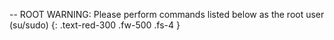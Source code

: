 -- ROOT WARNING: Please perform commands listed below as the root user (su/sudo)
{: .text-red-300 .fw-500 .fs-4 }
